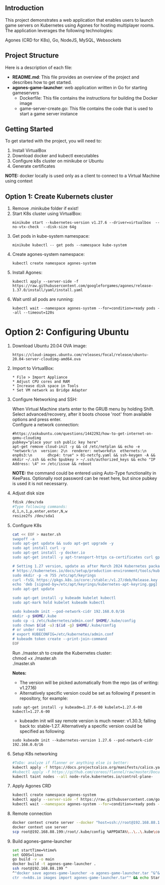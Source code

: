 ## Introduction

This project demonstrates a web application that enables users to launch game servers on Kubernetes using Agones for hosting multiplayer rooms. The application leverages the following technologies:

Agones (CRD for K8s), Go, NodeJS, MySQL, Websockets

## Project Structure

Here is a description of each file:

* **README.md**: This file provides an overview of the project and describes how to get started.
* **agones-game-launcher**: web application written in Go for starting gameservers 
  * Dockerfile: This file contains the instructions for building the Docker image
  * game-server-create.go: This file contains the code that is used to start a game server instance


## Getting Started
To get started with the project, you will need to:

1. Install VirtualBox
1. Download docker and kubectl executables
1. Configure k8s cluster on minikube or Ubuntu
1. Generate certificates

**NOTE:** docker locally is used only as a client to connect to a Virtual Machine using context

## Option 1: Create Kubernets cluster

1. Remove .minikube folder if exist!
1. Start K8s cluster using VirtualBox:
    ```
    minikube start --kubernetes-version v1.27.6 --driver=virtualbox  --no-vtx-check  --disk-size 64g
    ```
1. Get pods in kube-system namespace:
    ```
    minikube kubectl -- get pods --namespace kube-system
    ```
1. Create agones-system namespace:
    ```
    kubectl create namespace agones-system
    ```
1. Install Agones:
    ```
    kubectl apply --server-side -f https://raw.githubusercontent.com/googleforgames/agones/release-1.37.0/install/yaml/install.yaml
    ```
1. Wait until all pods are running:
    ```
    kubectl wait --namespace agones-system --for=condition=ready pods --all --timeout=120s
    ```


# Option 2: Configuring Ubuntu

1. Download Ubuntu 20.04 OVA image:
    ```
    https://cloud-images.ubuntu.com/releases/focal/release/ubuntu-20.04-server-cloudimg-amd64.ova  
    ```

1. Import to VirtualBox:
    ```
    * File > Import Appliance
    * Adjust CPU cores and RAM
    * Increase disk space in Tools
    * Set VM network as Bridge Adapter
    ```

1. Configure Networking and SSH:

    When Virtual Machine starts enter to the GRUB menu by holding Shift.
    Select advanced/recovery, after it boots choose 'root' from available options and press enter.  
    Configure a network connection:
    ```
    #https://askubuntu.com/questions/1442292/how-to-get-internet-on-qemu-cloudimg
    pubkey="place your ssh public key here"
    apt-get remove cloud-init -y && cd /etc/netplan && echo -e "network:\n  version: 2\n  renderer: networkd\n  ethernets:\n    enp0s3:\n       dhcp4: true" > 01-netcfg.yaml && ssh-keygen -A && mkdir ~/.ssh && echo $pubkey > ~/.ssh/authorized_keys && echo "IP Address: \4" >> /etc/issue && reboot
    ```
    **NOTE:** the command could be entered using Auto-Type functionality in KeePass. Optionally root password can be reset here, but since pubkey is used it is not necessarry.  

1. Adjust disk size
    ``` bash
    fdisk /dev/sda
    #Type following commands:
    d,1,n,1,p,enter,enter,N,w
    resize2fs /dev/sda1
    ```
    
1. Configure K8s  
    ``` bash
    cat << EOF > master.sh
    swapoff -a
    sudo apt-get update && sudo apt-get upgrade -y
    sudo apt install curl -y
    sudo apt-get install -y docker.io
    sudo apt-get install -y apt-transport-https ca-certificates curl gpg

    # Setting 1.27 version, update as after March 2024 Kubernetes package repositories (apt.kubernetes.io) were officially removed
    # https://kubernetes.io/docs/setup/production-environment/tools/kubeadm/install-kubeadm/
    sudo mkdir -p -m 755 /etc/apt/keyrings
    curl -fsSL https://pkgs.k8s.io/core:/stable:/v1.27/deb/Release.key | sudo gpg --dearmor -o /etc/apt/keyrings/kubernetes-apt-keyring.gpg
    echo 'deb [signed-by=/etc/apt/keyrings/kubernetes-apt-keyring.gpg] https://pkgs.k8s.io/core:/stable:/v1.27/deb/ /' | sudo tee /etc/apt/sources.list.d/kubernetes.list
    sudo apt-get update

    sudo apt-get install -y kubeadm kubelet kubectl
    sudo apt-mark hold kubelet kubeadm kubectl

    sudo kubeadm init --pod-network-cidr 192.168.0.0/16
    mkdir -p $HOME/.kube
    sudo cp -i /etc/kubernetes/admin.conf $HOME/.kube/config
    sudo chown $(id -u):$(id -g) $HOME/.kube/config
    # or under root
    # export KUBECONFIG=/etc/kubernetes/admin.conf
    # kubeadm token create --print-join-command
    EOF
    ```

    Run ./master.sh to create the Kubernetes cluster:  
    chmod +x ./master.sh  
    ./master.sh

    **Notes:**
    * The version will be picked automatically from the repo (as of writing: v1.27.16)
    * Alternatively specific version could be set as following if present in repository, for example:
    ```
    sudo apt-get install -y kubeadm=1.27.6-00 kubelet=1.27.6-00 kubectl=1.27.6-00
    ```
    * kubeadm init will say remote version is much newer: v1.30.3; falling back to: stable-1.27. Alternatively a specific version could be specified as following:  
    ```
    sudo kubeadm init --kubernetes-version 1.27.6 --pod-network-cidr 192.168.0.0/16
    ```

1. Setup K8s networking  
    ``` bash
    #ToDo: analyze if flanner or anything else is better:
    kubectl apply -f https://docs.projectcalico.org/manifests/calico.yaml
    #kubectl apply -f https://github.com/coreos/flannel/raw/master/Documentation/kube-flannel.yml
    kubectl taint nodes --all node-role.kubernetes.io/control-plane-
    ```
1. Apply Agones CRD  
    ``` bash
    kubectl create namespace agones-system
    kubectl apply --server-side -f https://raw.githubusercontent.com/googleforgames/agones/release-1.37.0/install/yaml/install.yaml
    kubectl wait --namespace agones-system --for=condition=ready pods --all --timeout=120s
    ```
1. Remote connection 
    ``` bash
    docker context create server --docker "host=ssh://root@192.168.88.199"
    docker context use server
    scp root@192.168.88.199:/root/.kube/config %APPDATA%\..\..\.kube\config
    ```
1. Build agones-game-launcher
    ``` bash
    set startTime=%time%
    set GOOS=linux
    go build -v -o main
    docker build -t agones-game-launcher .
    ssh root@192.168.88.199 ^
    ^"docker save agones-game-launcher -o agones-game-launcher.tar ^&^&^
    ctr -n=k8s.io images import agones-game-launcher.tar^" && echo Start Time: %startTime% && echo Finish time: %time% && kubectl delete -f pod.yaml && kubectl apply -f pod.yaml
    ```